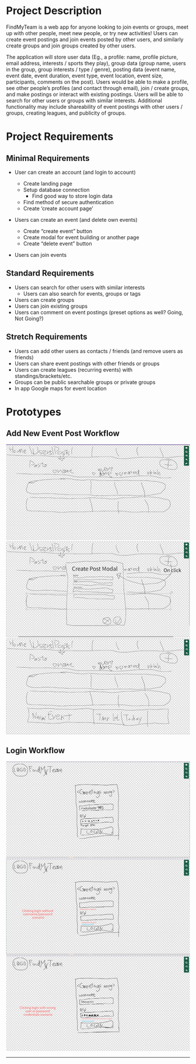 # Project Description #

FindMyTeam is a web app for anyone looking to join events or groups, meet up with other people, meet new people, or try new activities!
Users can create event postings and join events posted by other users, and similarly create groups and join groups created by other users.

The application will store user data (Eg., a profile: name, profile picture, email address, interests / sports they play), group data (group name, users in the group, group interests / type / genre), posting data (event name, event date, event duration, event type, event location, event size, participants, comments on the post). Users would be able to make a profile, see other people’s profiles (and contact through email), join / create groups, and make postings or interact with existing postings. Users will be able to search for other users or groups with similar interests.
Additional functionality may include shareability of event postings with other users / groups, creating leagues, and publicity of groups.

# Project Requirements #
## Minimal Requirements ##
* User can create an account (and login to account)
    * Create landing page
    * Setup database connection
        * Find good way to store login data
    * Find method of secure authentication
    * Create ‘create account page’

* Users can create an event (and delete own events)
    * Create “create event” button
    * Create modal for event building or another page
    * Create “delete event” button

* Users can join events 

## Standard Requirements ##
* Users can search for other users with similar interests
  * Users can also search for events, groups or tags
* Users can create groups
* Users can join existing groups
* Users can comment on event postings (preset options as well? Going, Not Going?)

## Stretch Requirements ##
* Users can add other users as contacts / friends (and remove users as friends)
* Users can share event postings with other friends or groups
* Users can create leagues (recurring events) with standings/brackets/etc.
* Groups can be public searchable groups or private groups
* In app Google maps for event location

# Prototypes #
## Add New Event Post Workflow ##
![workflow 1 image 1](frontend/img/CPSC_455_PP1_AddEvent1.png)
![workflow 1 image 2](frontend/img/CPSC_455_PP1_AddEvent2.png)
![workflow 1 image 3](frontend/img/CPSC_455_AddEvent2.png)
## Login Workflow ##
![login image 1](frontend/img/CPSC_455_Login_1.png)
![login image 2](frontend/img/CPSC_455_Login_2.png)
![login image 3](frontend/img/CPSC_455_Login_3.png)

---